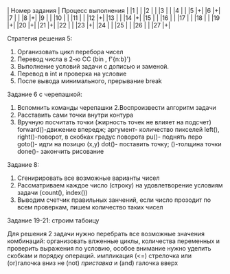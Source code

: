 | Номер задания | Процесс выполнения |
|1 | |
|2 | |
|3 | |
|4 | |
|5 |+|
|6 |+|
|7 | |
|8 |+|
|9 | |
|10 | |
|11 | |
|12 |+|
|13 | |
|14 |+|
|15 | |
|16 | |
|17 | |
|18 | |
|19 |+|
|20 |+|
|21 |+|
|22 | |
|23 |+|
|24 | |
|25 | |
|26 | |
|27 |+|


Стратегия решения 5:
1. Организовать цикл перебора чисел
2. Перевод числа в 2-ю СС (bin , f'{n:b}')
3. Выполнение условий задачи с дописью и заменой.
4. Перевод в int и проверка на условие
5. После вывода минимального, прерывание break

Задание 6 с черепашкой:
1. Вспомнить команды черепашки
2.Воспроизвести алгоритм задачи
3. Расставить сами точки внутри контура
4. Вручную посчитать точки
(жирность точек не влияет на подсчет)
forward()-движение впередж; аргумент- количество пикселей 
left(), right()-поворот, в скобках градус поворота 
pu()- поднять перо 
goto()- идти на позицю (x,y)
dot()- поставить точку; ()-толщина точки
done()- закончить рисование 

Задание 8:
1. Сгенирировать все возможные варианты чисел 
2. Рассматриваем каждое число (строку) на удовлетворение условиям задачи (count(), index())
3. Выводим счетчик правильных занчений, если число прозодит по всем проверкам, пишем количество таких чисел


Задание 19-21:
строим табоицу 

Для решения 2 задачи нужно перебрать все возможные значения комбинаций: организовать влженные циклы, количества переменных и проверить выражения по условию, особое внимание нужно уделить скобкам и порядку операций. 
импликация (<=) стрелочка 
или (or)галочка вниз
не (not) *приставка*
и (and) галочка вверх

 
